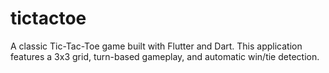 # tictactoe

A classic Tic-Tac-Toe game built with Flutter and Dart. This application features a 3x3 grid, turn-based gameplay, and automatic win/tie detection.
